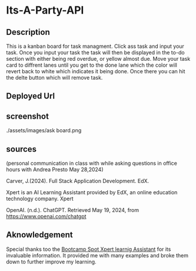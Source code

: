 # Its-A-Party-API

## Description
This is a kanban board for task managment. Click ass task and input your task. Once you input your task the task will then be displayed in the to-do section with either being red overdue, or yellow almost due. Move your task card to diffrent lanes until you get to the done lane which the color will revert back to white which indicates it being done. Once there you can hit the delte button which will remove task.
## Deployed Url


## screenshot
./assets/images/ask board.png



## sources

(personal communication in class with while asking questions in office hours with Andrea Presto May 28,2024)

Carver, J.(2024). Full Stack Application Development. EdX.

Xpert is an AI Learning Assistant provided by EdX, an online education technology company. Xpert

OpenAI. (n.d.). ChatGPT. Retrieved May 19, 2024, from https://www.openai.com/chatgpt

## Aknowledgement
Special thanks too the [Bootcamp Spot Xpert learnig Assistant](https://bootcampspot.instructure.com/?login_success=1) for its invaluable information. It provided me with many examples and broke them down to further improve my learning.